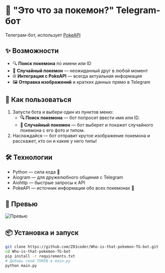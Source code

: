 # 🐾 "Это что за покемон?" Telegram-бот

Телеграм-бот, использует [PokeAPI](https://pokeapi.co/)

## ✨ Возможности
- 🔍 **Поиск покемона** по имени или ID  
- 🎲 **Случайный покемон** — неожиданный друг в любой момент  
- 🌐 **Интеграция с PokeAPI** — всегда актуальная информация  
- 🖼️ **Отправка изображений** и кратких данных прямо в Telegram

## 🚀 Как пользоваться
1. Запусти бота и выбери один из пунктов меню:  
   - **🔍 Поиск покемона** — бот попросит ввести имя или ID.  
   - **🎲 Случайный покемон** — бот выберет и покажет случайного покемона с его фото и типом.  
2. Наслаждайся — бот отправит крутое изображение покемона и расскажет, кто он и какие у него типы!

## 🛠️ Технологии
- Python — сила кода 💪  
- Aiogram — для дружелюбного общения с Telegram  
- Aiohttp — быстрые запросы к API  
- PokeAPI — источник информации обо всех покемонах 🌟

## 👀 Превью
![Превью](1.gif)

## 📦 Установка и запуск
```bash
git clone https://github.com/Z01coder/Who-is-that-pokemon-TG-bot.git
cd Who-is-that-pokemon-TG-bot
pip install -r requirements.txt
# Добавь свой TOKEN в main.py
python main.py
